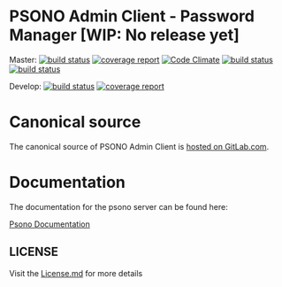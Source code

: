 # PSONO Admin Client - Password Manager [WIP: No release yet]

Master:  [![build status](https://gitlab.com/psono/psono-admin-client/badges/master/build.svg)](https://gitlab.com/psono/psono-admin-client/commits/master) [![coverage report](https://gitlab.com/psono/psono-admin-client/badges/master/coverage.svg)](https://gitlab.com/psono/psono-admin-client/commits/master)  [![Code Climate](https://codeclimate.com/github/psono/psono-admin-client/badges/gpa.svg)](https://codeclimate.com/github/psono/psono-admin-client) [![build status](https://images.microbadger.com/badges/image/psono/psono-admin-client.svg)](https://hub.docker.com/r/psono/psono-admin-client/)  [![build status](https://img.shields.io/docker/pulls/psono/psono-admin-client.svg)](https://hub.docker.com/r/psono/psono-admin-client/)

Develop: [![build status](https://gitlab.com/psono/psono-admin-client/badges/develop/build.svg)](https://gitlab.com/psono/psono-admin-client/commits/develop) [![coverage report](https://gitlab.com/psono/psono-admin-client/badges/develop/coverage.svg)](https://gitlab.com/psono/psono-admin-client/commits/develop)

# Canonical source

The canonical source of PSONO Admin Client is [hosted on GitLab.com](https://gitlab.com/psono/psono-admin-client).

# Documentation

The documentation for the psono server can be found here:

[Psono Documentation](https://doc.psono.com/)


## LICENSE

Visit the [License.md](/LICENSE.md) for more details
